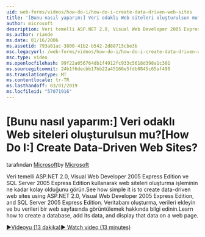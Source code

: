 ```yaml
---
uid: web-forms/videos/how-do-i/how-do-i-create-data-driven-web-sites
title: '[Bunu nasıl yaparım:] Veri odaklı Web siteleri oluşturulsun mu? | Microsoft Docs'
author: microsoft
description: Veri temelli ASP.NET 2.0, Visual Web Developer 2005 Express Edition ve SQL Server 2005 Express Edition kullanarak web siteleri oluşturma işleminin ne kadar kolay olduğunu görün. Bilgi edinin...
ms.author: riande
ms.date: 01/16/2006
ms.assetid: 793a01ac-3800-41b2-b542-2d88715cbe3b
msc.legacyurl: /web-forms/videos/how-do-i/how-do-i-create-data-driven-web-sites
msc.type: video
ms.openlocfilehash: 99f22a056764db1f4912fc933c5618d398a1c301
ms.sourcegitcommit: 24b1f6decbb17bb22a45166e5fdb0845c65af498
ms.translationtype: MT
ms.contentlocale: tr-TR
ms.lasthandoff: 03/01/2019
ms.locfileid: "57071916"
---
```

<a name="how-do-i-create-data-driven-web-sites"></a><span data-ttu-id="a9972-105">[Bunu nasıl yaparım:] Veri odaklı Web siteleri oluşturulsun mu?</span><span class="sxs-lookup"><span data-stu-id="a9972-105">[How Do I:] Create Data-Driven Web Sites?</span></span>
====================
<span data-ttu-id="a9972-106">tarafından [Microsoft](https://github.com/microsoft)</span><span class="sxs-lookup"><span data-stu-id="a9972-106">by [Microsoft](https://github.com/microsoft)</span></span>

<span data-ttu-id="a9972-107">Veri temelli ASP.NET 2.0, Visual Web Developer 2005 Express Edition ve SQL Server 2005 Express Edition kullanarak web siteleri oluşturma işleminin ne kadar kolay olduğunu görün.</span><span class="sxs-lookup"><span data-stu-id="a9972-107">See how simple it is to create data-driven web sites using ASP.NET 2.0, Visual Web Developer 2005 Express Edition, and SQL Server 2005 Express Edition.</span></span> <span data-ttu-id="a9972-108">Veritabanı oluşturma, verileri ekleyin ve bu verileri bir web sayfasında görüntülemek hakkında bilgi edinin.</span><span class="sxs-lookup"><span data-stu-id="a9972-108">Learn how to create a database, add its data, and display that data on a web page.</span></span>

[<span data-ttu-id="a9972-109">&#9654;Videoyu (13 dakika)</span><span class="sxs-lookup"><span data-stu-id="a9972-109">&#9654; Watch video (13 minutes)</span></span>](https://channel9.msdn.com/Blogs/ASP-NET-Site-Videos/how-do-i-create-data-driven-web-sites)
